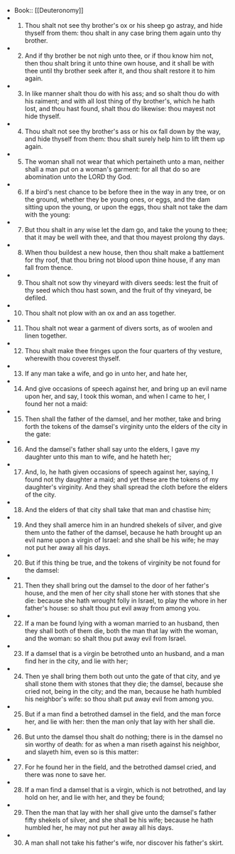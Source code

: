 - Book:: [[Deuteronomy]]
- 1. Thou shalt not see thy brother's ox or his sheep go astray, and hide thyself from them: thou shalt in any case bring them again unto thy brother.
- 2. And if thy brother be not nigh unto thee, or if thou know him not, then thou shalt bring it unto thine own house, and it shall be with thee until thy brother seek after it, and thou shalt restore it to him again.
- 3. In like manner shalt thou do with his ass; and so shalt thou do with his raiment; and with all lost thing of thy brother's, which he hath lost, and thou hast found, shalt thou do likewise: thou mayest not hide thyself.
- 4. Thou shalt not see thy brother's ass or his ox fall down by the way, and hide thyself from them: thou shalt surely help him to lift them up again.
- 5. The woman shall not wear that which pertaineth unto a man, neither shall a man put on a woman's garment: for all that do so are abomination unto the LORD thy God.
- 6. If a bird's nest chance to be before thee in the way in any tree, or on the ground, whether they be young ones, or eggs, and the dam sitting upon the young, or upon the eggs, thou shalt not take the dam with the young:
- 7. But thou shalt in any wise let the dam go, and take the young to thee; that it may be well with thee, and that thou mayest prolong thy days.
- 8. When thou buildest a new house, then thou shalt make a battlement for thy roof, that thou bring not blood upon thine house, if any man fall from thence.
- 9. Thou shalt not sow thy vineyard with divers seeds: lest the fruit of thy seed which thou hast sown, and the fruit of thy vineyard, be defiled.
- 10. Thou shalt not plow with an ox and an ass together.
- 11. Thou shalt not wear a garment of divers sorts, as of woolen and linen together.
- 12. Thou shalt make thee fringes upon the four quarters of thy vesture, wherewith thou coverest thyself.
- 13. If any man take a wife, and go in unto her, and hate her,
- 14. And give occasions of speech against her, and bring up an evil name upon her, and say, I took this woman, and when I came to her, I found her not a maid:
- 15. Then shall the father of the damsel, and her mother, take and bring forth the tokens of the damsel's virginity unto the elders of the city in the gate:
- 16. And the damsel's father shall say unto the elders, I gave my daughter unto this man to wife, and he hateth her;
- 17. And, lo, he hath given occasions of speech against her, saying, I found not thy daughter a maid; and yet these are the tokens of my daughter's virginity. And they shall spread the cloth before the elders of the city.
- 18. And the elders of that city shall take that man and chastise him;
- 19. And they shall amerce him in an hundred shekels of silver, and give them unto the father of the damsel, because he hath brought up an evil name upon a virgin of Israel: and she shall be his wife; he may not put her away all his days.
- 20. But if this thing be true, and the tokens of virginity be not found for the damsel:
- 21. Then they shall bring out the damsel to the door of her father's house, and the men of her city shall stone her with stones that she die: because she hath wrought folly in Israel, to play the whore in her father's house: so shalt thou put evil away from among you.
- 22. If a man be found lying with a woman married to an husband, then they shall both of them die, both the man that lay with the woman, and the woman: so shalt thou put away evil from Israel.
- 23. If a damsel that is a virgin be betrothed unto an husband, and a man find her in the city, and lie with her;
- 24. Then ye shall bring them both out unto the gate of that city, and ye shall stone them with stones that they die; the damsel, because she cried not, being in the city; and the man, because he hath humbled his neighbor's wife: so thou shalt put away evil from among you.
- 25. But if a man find a betrothed damsel in the field, and the man force her, and lie with her: then the man only that lay with her shall die.
- 26. But unto the damsel thou shalt do nothing; there is in the damsel no sin worthy of death: for as when a man riseth against his neighbor, and slayeth him, even so is this matter:
- 27. For he found her in the field, and the betrothed damsel cried, and there was none to save her.
- 28. If a man find a damsel that is a virgin, which is not betrothed, and lay hold on her, and lie with her, and they be found;
- 29. Then the man that lay with her shall give unto the damsel's father fifty shekels of silver, and she shall be his wife; because he hath humbled her, he may not put her away all his days.
- 30. A man shall not take his father's wife, nor discover his father's skirt.
